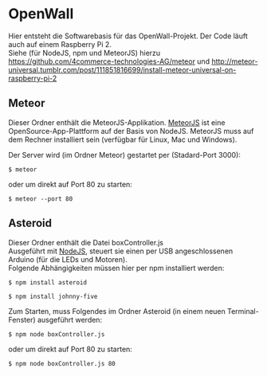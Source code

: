 # OpenWall
Hier entsteht die Softwarebasis für das OpenWall-Projekt. Der Code läuft auch auf einem Raspberry Pi 2.<br>
Siehe (für NodeJS, npm und MeteorJS) hierzu https://github.com/4commerce-technologies-AG/meteor und http://meteor-universal.tumblr.com/post/111851816699/install-meteor-universal-on-raspberry-pi-2

## Meteor
Dieser Ordner enthält die MeteorJS-Applikation. [MeteorJS](http://meteor.com) ist eine OpenSource-App-Plattform auf der Basis von NodeJS. MeteorJS muss auf dem Rechner installiert sein (verfügbar für Linux, Mac und Windows).

Der Server wird (im Ordner Meteor) gestartet per (Stadard-Port 3000):
```
$ meteor
```

oder um direkt auf Port 80 zu starten:
```
$ meteor --port 80
```

## Asteroid
Dieser Ordner enthält die Datei boxController.js<br>
Ausgeführt mit [NodeJS](http://nodejs.org), steuert sie einen per USB angeschlossenen Arduino (für die LEDs und Motoren).<br> Folgende Abhängigkeiten müssen hier per npm installiert werden:

```
$ npm install asteroid
```

```
$ npm install johnny-five
```

Zum Starten, muss Folgendes im Ordner Asteroid (in einem neuen Terminal-Fenster) ausgeführt werden:

```
$ npm node boxController.js
```

oder um direkt auf Port 80 zu starten:
```
$ npm node boxController.js 80
```
